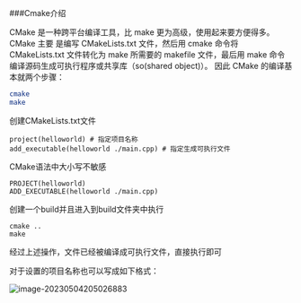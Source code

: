 ###Cmake介绍

CMake 是一种跨平台编译工具，比 make 更为高级，使用起来要方便得多。CMake 主要 是编写 CMakeLists.txt 文件，然后用 cmake 命令将 CMakeLists.txt 文件转化为 make 所需要的 makefile 文件，最后用 make 命令编译源码生成可执行程序或共享库（so(shared object)）。 因此 CMake 的编译基本就两个步骤：

```cmake
cmake
make
```

创建CMakeLists.txt文件

```
project(helloworld) # 指定项目名称
add_executable(helloworld ./main.cpp) # 指定生成可执行文件
```

CMake语法中大小写不敏感

```
PROJECT(helloworld)
ADD_EXECUTABLE(helloworld ./main.cpp)
```

创建一个build并且进入到build文件夹中执行

```
cmake ..
make
```

经过上述操作，文件已经被编译成可执行文件，直接执行即可



对于设置的项目名称也可以写成如下格式：

![image-20230504205026883](C:\Users\ASUS\AppData\Roaming\Typora\typora-user-images\image-20230504205026883.png)